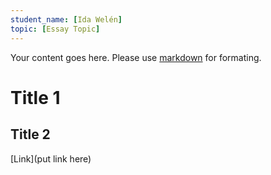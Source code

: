 ```yaml
---
student_name: [Ida Welén]
topic: [Essay Topic]
---
```

Your content goes here. Please use [markdown](https://docs.github.com/fr/get-started/writing-on-github/getting-started-with-writing-and-formatting-on-github) for formating.

# Title 1
## Title 2 
[Link](put link here)
